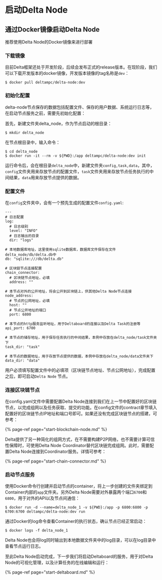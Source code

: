 # 启动Delta Node

## 通过Docker镜像启动Delta Node

推荐使用Delta Node的Docker镜像来进行部署

### 下载镜像

目前Delta框架还处于开发阶段，后续会发布正式的release版本。在现阶段，我们可以下载开发版本的docker镜像，开发版本镜像的tag名称是`dev`：

```text
$ docker pull deltampc/delta-node:dev
```

### 初始化配置

delta-node节点保存的数据包括配置文件、保存的用户数据、系统运行日志等，在启动节点服务之前，需要先初始化配置：

首先，新建文件夹delta\_node，作为节点启动的根目录：

```text
$ mkdir delta_node
```

在节点根目录中，输入命令：

```text
$ cd delta_node
$ docker run -it --rm -v ${PWD}:/app deltampc/delta-node:dev init
```

运行命令后，会在根目录`delta_node`中，新建文件夹`config,task,data`，其中，`config`文件夹用来存放节点的配置文件，`task`文件夹用来存放节点任务执行的中间结果，`data`用来存放节点提供的数据。

### 配置文件

在`config`文件夹中，会有一个预先生成的配置文件`config.yaml`:

```text
---
# 日志配置
log:  
  # 日志级别
  level: "INFO"
  # 日志输出的目录
  dir: "logs"

# 本地数据库地址，这里使用sqlite数据库，数据库文件保存在文件delta_node/db/delta.db中
db: "sqlite:///db/delta.db"

# 区块链节点连接配置
chain_connector:
  # 区块链节点地址，必填
  address: ""

# 本节点对外的公开地址，将会公开到区块链上，供其他Delta Node节点连接
node_address:
  # 节点的公网地址，必填
  host: ""
  # 节点公开地址的端口
  port: 6800

# 本节点的http服务监听地址，用于Deltaboard的连接以及Delta Task的注册等
api_port: 6700

# 本节点的储存地址，用于保存任务执行的中间结果，本例中存放在delta_node/task文件夹下
task_dir: "task"

# 本节点的数据地址，用于存放节点提供的数据，本例中存放在delta_node/data文件夹下
data_dir: "data"
```

用户必须填写配置文件中的必填项（区块链节点地址、节点公网地址），完成配置之后，即可启动`Delta Node` 节点。

### 连接区块链节点

在config.yaml文件中需要配置Delta Node连接到我们在上一节中配置好的区块链节点，以完成组网以及任务获取、提交的功能。在config文件的contract章节填入配置好的区块链节点IP地址和端口号即可。如果还没有完成区块链节点的搭建，可参考：

{% page-ref page="start-blockchain-node.md" %}

Delta提供了另一种简化的组网方式，在不需要构建P2P网络，也不需要计算可信性保障时，可使用Delta Node Coordinator替代区块链完成组网。此时，需要配置Delta Node连接到Coordinator服务。详情可参考：

{% page-ref page="start-chain-connector.md" %}

### 启动节点服务

使用Docker命令行创建并启动节点的container，将上一步创建的文件夹绑定到Container内部的`app`文件夹。另外Delta Node需要对外暴露两个端口`6700`和`6800`，用于对外的API以及节点间通信：

```text
$ docker run -d --name=delta_node_1 -v ${PWD}:/app -p 6800:6800 -p 6700:6700 deltampc/delta-node:dev run
```

通过Docker的log命令查看Container的执行状态，确认节点已经正常启动：

```text
$ docker logs -f delta_node_1
```

Delta Node也会将log同时输出到本地数据文件夹中的log目录，可以在log目录中查看节点运行日志。

至此Delta Node启动完成，下一步我们将启动Deltaboard的服务，用于对Delta Node的可视化管理，以及计算任务的在线编辑和运行：

{% page-ref page="start-deltaboard.md" %}

